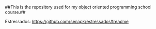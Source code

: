 ##This is the repository used for my object oriented programming school course.##

Estressados: https://github.com/senapk/estressados#readme

